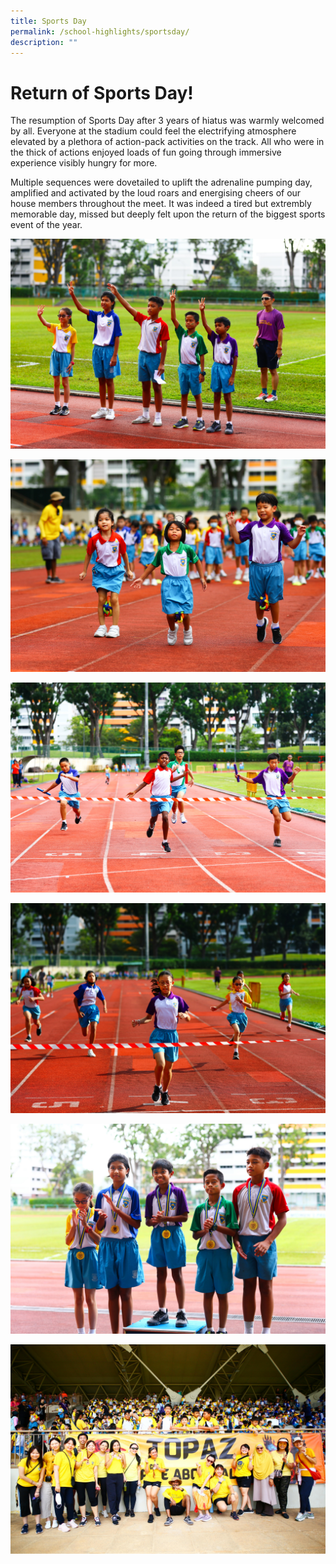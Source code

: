```yaml
---
title: Sports Day
permalink: /school-highlights/sportsday/
description: ""
---
```

# Return of Sports Day! 

The resumption of Sports Day after 3 years of hiatus was warmly welcomed by all. Everyone at the stadium could feel the electrifying atmosphere elevated by a plethora of action-pack activities on the track. All who were in the thick of actions enjoyed loads of fun going through immersive experience visibly hungry for more.

Multiple sequences were dovetailed to uplift the adrenaline pumping day, amplified and activated by the loud roars and energising cheers of our house members throughout the meet. It was indeed a tired but extrembly memorable day, missed but deeply felt upon the return of the biggest sports event of the year.

![](/images/Photos%20Used/Sports%20Day%202023/house%20captains%20leading%20opening%20ceremony.jpg)

![](/images/Photos%20Used/Sports%20Day%202023/in%20the%20thick%20of%20telematch%20action.jpg)

![](/images/Photos%20Used/Sports%20Day%202023/razor%20sharp%20relay%20finishes.jpg)

![](/images/Photos%20Used/Sports%20Day%202023/exhilarating%20performance%20in%20race.jpg)

![](/images/Photos%20Used/Sports%20Day%202023/sportsmanship%20winners.jpg)

![](/images/Photos%20Used/Sports%20Day%202023/cheerful%20in%20house%20cheers.jpg)